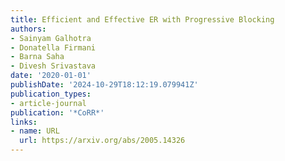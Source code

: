 ```yaml
---
title: Efficient and Effective ER with Progressive Blocking
authors:
- Sainyam Galhotra
- Donatella Firmani
- Barna Saha
- Divesh Srivastava
date: '2020-01-01'
publishDate: '2024-10-29T18:12:19.079941Z'
publication_types:
- article-journal
publication: '*CoRR*'
links:
- name: URL
  url: https://arxiv.org/abs/2005.14326
---
```

